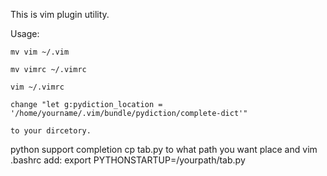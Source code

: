 This is vim plugin utility.

Usage:

    mv vim ~/.vim
    
    mv vimrc ~/.vimrc
    
    vim ~/.vimrc
    
    change "let g:pydiction_location = '/home/yourname/.vim/bundle/pydiction/complete-dict'"
    
    to your dircetory.

python support completion
cp tab.py to what path you want place
and vim .bashrc add:
export PYTHONSTARTUP=/yourpath/tab.py
